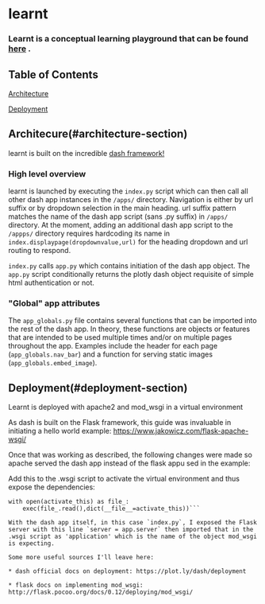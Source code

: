 # learnt

### Learnt is a conceptual learning playground that can be found [here](http://learnt.world) .  

## Table of Contents 

[Architecture](#architecture-section)

[Deployment](#deployment-section)


## Architecure(#architecture-section) 

learnt is built on the incredible [dash framework!](https://plot.ly/products/dash/)

### High level overview 

learnt is launched by executing the `index.py` script which can then call all other dash app instances in the `/apps/` directory. Navigation is either by url suffix or by dropdown selection in the main heading. url suffix pattern matches the name of the dash app script (sans .py suffix) in `/apps/` directory. At the moment, adding an additional dash app script to the `/appps/` directory requires hardcoding its name in `index.displaypage(dropdownvalue,url)` for the heading dropdown and url routing to respond. 

`index.py` calls `app.py` which contains initiation of the dash app object. The `app.py` script conditionally returns the plotly dash object requisite of simple html authentication or not. 

### "Global" app attributes 

The `app_globals.py` file contains several functions that can be imported into the rest of the dash app. In theory, these functions are objects or features that are intended to be used multiple times and/or on multiple pages throughout the app. Examples include the header for each page (`app_globals.nav_bar`) and a function for serving static images (`app_globals.embed_image`). 

## Deployment(#deployment-section)

Learnt is deployed with apache2 and mod_wsgi in a virtual environment 

As dash is built on the Flask framework, this guide was invaluable in initiating a hello world example: https://www.jakowicz.com/flask-apache-wsgi/

Once that was working as described, the following changes were made so apache served the dash app instead of the flask appu sed in the example:

Add this to the .wsgi script to activate the virtual environment and thus expose the dependencies:

```activate_this = '/var/www/learnt/learnt/bin/activate_this.py'
with open(activate_this) as file_:
	exec(file_.read(),dict(__file__=activate_this))```
  
With the dash app itself, in this case `index.py`, I exposed the Flask server with this line `server = app.server` then imported that in the .wsgi script as 'application' which is the name of the object mod_wsgi is expecting.

Some more useful sources I'll leave here: 

* dash official docs on deployment: https://plot.ly/dash/deployment

* flask docs on implementing mod_wsgi: http://flask.pocoo.org/docs/0.12/deploying/mod_wsgi/

  









